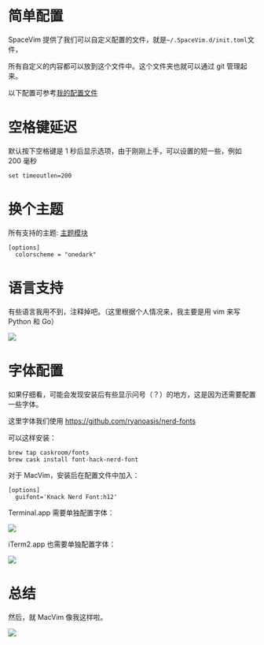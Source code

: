 # 简单配置

SpaceVim 提供了我们可以自定义配置的文件，就是`~/.SpaceVim.d/init.toml`文件，

所有自定义的内容都可以放到这个文件中。这个文件夹也就可以通过 git 管理起来。

以下配置可参考[我的配置文件](https://github.com/wsdjeg/DotFiles/tree/master/SpaceVim.d)

# 空格键延迟

默认按下空格键是 1 秒后显示选项，由于刚刚上手，可以设置的短一些，例如 200 毫秒

```
set timeoutlen=200
```

# 换个主题

所有支持的主题: [主题模块](https://spacevim.org/layers/colorscheme/)

```
[options]
  colorscheme = "onedark"
```

# 语言支持

有些语言我用不到，注释掉吧。（这里根据个人情况来，我主要是用 vim 来写 Python 和 Go）

![](media/15160267878835.jpg)

# 字体配置

如果仔细看，可能会发现安装后有些显示问号（？）的地方，这是因为还需要配置一些字体。

这里字体我们使用 https://github.com/ryanoasis/nerd-fonts

可以这样安装：

```
brew tap caskroom/fonts
brew cask install font-hack-nerd-font
```

对于 MacVim，安装后在配置文件中加入：

```
[options]
  guifont='Knack Nerd Font:h12'
```

Terminal.app 需要单独配置字体：

![](media/15148306746160.jpg)

iTerm2.app 也需要单独配置字体：

![](media/15148306197631.jpg)

# 总结

然后，就 MacVim 像我这样啦。

![](media/15160268125722.jpg)
